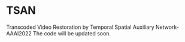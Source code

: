 # TSAN
Transcoded Video Restoration by Temporal Spatial Auxiliary Network-AAAI2022
The code will be updated soon.

